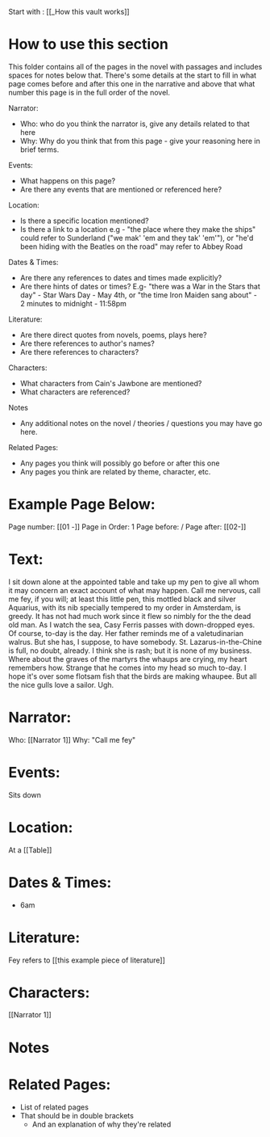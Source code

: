 Start with : [[_How this vault works]]

# How to use this section

This folder contains all of the pages in the novel with passages and includes spaces for notes below that.
There's some details at the start to fill in what page comes before and after this one in the narrative and above that what number this page is in the full order of the novel. 

Narrator:
 - Who: who do you think the narrator is, give any details related to that here
 - Why: Why do you think that from this page - give your reasoning here in brief terms.
 
 Events:
 - What happens on this page?
 - Are there any events that are mentioned or referenced here?

Location:
- Is there a specific location mentioned?
- Is there a link to a location e.g - "the place where they make the ships" could refer to Sunderland ("we mak' 'em and they tak' 'em'"), or "he'd been hiding with the Beatles on the road" may refer to Abbey Road

Dates & Times:
- Are there any references to dates and times made explicitly?
- Are there hints of dates or times? E.g- "there was a War in the Stars that day" - Star Wars Day - May 4th, or "the time Iron Maiden sang about" - 2 minutes to midnight - 11:58pm

Literature:
- Are there direct quotes from novels, poems, plays here? 
- Are there references to author's names?
- Are there references to characters?

Characters:
- What characters from Cain's Jawbone are mentioned?
- What characters are referenced?

Notes
- Any additional notes on the novel / theories / questions you may have go here.

Related Pages:
- Any pages you think will possibly go before or after this one
- Any pages you think are related by theme, character, etc.


# Example Page Below:

Page number: [[01 -]]
Page in Order: 1
Page before: /
Page after: [[02-]]

# Text:
I sit down alone at the appointed table and take up my pen to give all whom it may concern an exact account of what may happen. Call me nervous, call me fey, if you will; at least this little pen, this mottled black and silver Aquarius, with its nib specially tempered to my order in Amsterdam, is greedy. It has not had much work since it flew so nimbly for the the dead old man. As I watch the sea, Casy Ferris passes with down-dropped eyes. Of course, to-day is the day. Her father reminds me of a valetudinarian walrus. But she has, I suppose, to have somebody. St. Lazarus-in-the-Chine is full, no doubt, already. I think she is rash; but it is none of my business. Where about the graves of the martyrs the whaups are crying, my heart remembers how. Strange that he comes into my head so much to-day. I hope it's over some flotsam fish that the birds are making whaupee. But all the nice gulls love a sailor. Ugh.

# Narrator:
Who: [[Narrator 1]]
Why: "Call me fey"

# Events:
Sits down

# Location:
At a [[Table]]
# Dates & Times:
- 6am

# Literature:
Fey refers to [[this example piece of literature]]

# Characters:
[[Narrator 1]]

# Notes

# Related Pages:
- List of related pages
- That should be in double brackets
	- And an explanation of why they're related
